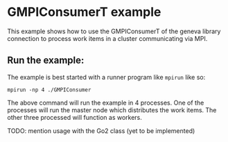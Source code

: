 # GMPIConsumerT example

This example shows how to use the GMPIConsumerT of the geneva library connection to process work items in a cluster
communicating via MPI.

## Run the example:

The example is best started with a runner program like `mpirun` like so:

```
mpirun -np 4 ./GMPIConsumer
```

The above command will run the example in 4 processes. One of the processes will run the master node which distributes
the work items. The other three processed will function as workers.

TODO: mention usage with the Go2 class (yet to be implemented)
